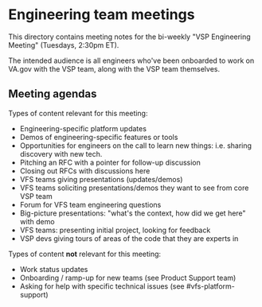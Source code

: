 # Engineering team meetings

This directory contains meeting notes for the bi-weekly "VSP Engineering Meeting" (Tuesdays, 2:30pm ET).

The intended audience is all engineers who've been onboarded to work on VA.gov with the VSP team, along with the VSP team themselves.

## Meeting agendas

Types of content relevant for this meeting:

* Engineering-specific platform updates
* Demos of engineering-specific features or tools
* Opportunities for engineers on the call to learn new things: i.e. sharing discovery with new tech.
* Pitching an RFC with a pointer for follow-up discussion
* Closing out RFCs with discussions here
* VFS teams giving presentations (updates/demos)
* VFS teams soliciting presentations/demos they want to see from core VSP team
* Forum for VFS team engineering questions
* Big-picture presentations: "what's the context, how did we get here" with demo
* VFS teams: presenting initial project, looking for feedback
* VSP devs giving tours of areas of the code that they are experts in

Types of content **not** relevant for this meeting:

* Work status updates
* Onboarding / ramp-up for new teams (see Product Support team)
* Asking for help with specific technical issues (see #vfs-platform-support)
